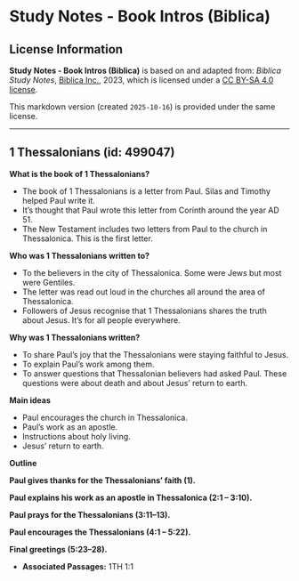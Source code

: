# Study Notes - Book Intros (Biblica)

## License Information

**Study Notes - Book Intros (Biblica)** is based on and adapted from: _Biblica Study Notes_, [Biblica Inc.](https://www.biblica.com/), 2023, which is licensed under a [CC BY-SA 4.0 license](https://creativecommons.org/licenses/by-sa/4.0/legalcode.en).

This markdown version (created `2025-10-16`) is provided under the same license.



--------------------------------

## 1 Thessalonians (id: 499047)

**What is the book of 1 Thessalonians?**

* The book of 1 Thessalonians is a letter from Paul. Silas and Timothy helped Paul write it.
* It’s thought that Paul wrote this letter from Corinth around the year AD 51\.
* The New Testament includes two letters from Paul to the church in Thessalonica. This is the first letter.

**Who was 1 Thessalonians written to?**

* To the believers in the city of Thessalonica. Some were Jews but most were Gentiles.
* The letter was read out loud in the churches all around the area of Thessalonica.
* Followers of Jesus recognise that 1 Thessalonians shares the truth about Jesus. It’s for all people everywhere.

**Why was 1 Thessalonians written?**

* To share Paul’s joy that the Thessalonians were staying faithful to Jesus.
* To explain Paul’s work among them.
* To answer questions that Thessalonian believers had asked Paul. These questions were about death and about Jesus’ return to earth.

**Main ideas**

* Paul encourages the church in Thessalonica.
* Paul’s work as an apostle.
* Instructions about holy living.
* Jesus’ return to earth.

**Outline**

**Paul gives thanks for the Thessalonians’ faith (1\).**

**Paul explains his work as an apostle in Thessalonica (2:1 – 3:10\).**

**Paul prays for the Thessalonians (3:11–13\).**

**Paul encourages the Thessalonians (4:1 – 5:22\).**

**Final greetings (5:23–28\).**

* **Associated Passages:** 1TH 1:1

